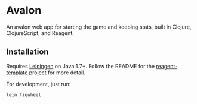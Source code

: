# Avalon

An avalon web app for starting the game and keeping stats, built in Clojure, ClojureScript, and Reagent.

## Installation

Requires [Leiningen](http://leiningen.org/) on Java 1.7+. Follow the README for the [reagent-template](https://github.com/reagent-project/reagent-template) project for more detail.

For development, just run:

    lein figwheel
